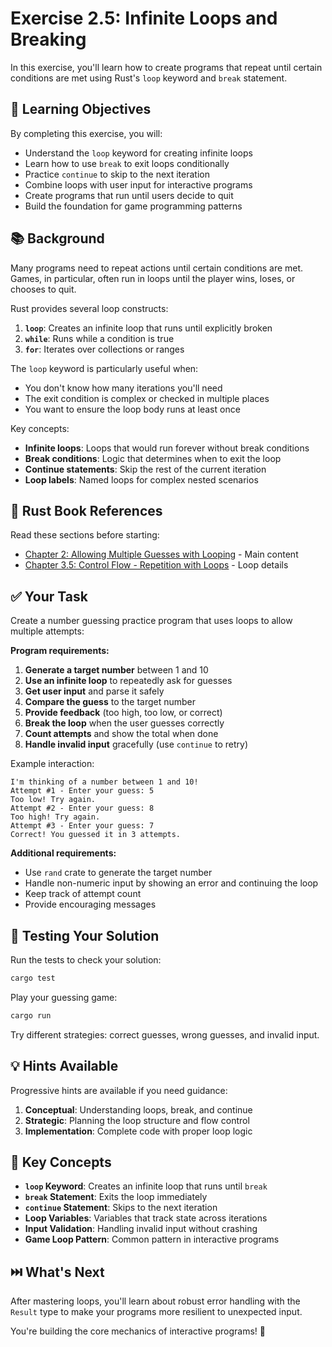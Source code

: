 # Exercise 2.5: Infinite Loops and Breaking

In this exercise, you'll learn how to create programs that repeat until certain conditions are met using Rust's `loop` keyword and `break` statement.

## 🎯 Learning Objectives

By completing this exercise, you will:
- Understand the `loop` keyword for creating infinite loops
- Learn how to use `break` to exit loops conditionally
- Practice `continue` to skip to the next iteration
- Combine loops with user input for interactive programs
- Create programs that run until users decide to quit
- Build the foundation for game programming patterns

## 📚 Background

Many programs need to repeat actions until certain conditions are met. Games, in particular, often run in loops until the player wins, loses, or chooses to quit.

Rust provides several loop constructs:
1. **`loop`**: Creates an infinite loop that runs until explicitly broken
2. **`while`**: Runs while a condition is true
3. **`for`**: Iterates over collections or ranges

The `loop` keyword is particularly useful when:
- You don't know how many iterations you'll need
- The exit condition is complex or checked in multiple places
- You want to ensure the loop body runs at least once

Key concepts:
- **Infinite loops**: Loops that would run forever without break conditions
- **Break conditions**: Logic that determines when to exit the loop
- **Continue statements**: Skip the rest of the current iteration
- **Loop labels**: Named loops for complex nested scenarios

## 📖 Rust Book References

Read these sections before starting:
- [Chapter 2: Allowing Multiple Guesses with Looping](https://doc.rust-lang.org/book/ch02-00-guessing-game-tutorial.html#allowing-multiple-guesses-with-looping) - Main content
- [Chapter 3.5: Control Flow - Repetition with Loops](https://doc.rust-lang.org/book/ch03-05-control-flow.html#repetition-with-loops) - Loop details

## ✅ Your Task

Create a number guessing practice program that uses loops to allow multiple attempts:

**Program requirements:**
1. **Generate a target number** between 1 and 10
2. **Use an infinite loop** to repeatedly ask for guesses
3. **Get user input** and parse it safely
4. **Compare the guess** to the target number
5. **Provide feedback** (too high, too low, or correct)
6. **Break the loop** when the user guesses correctly
7. **Count attempts** and show the total when done
8. **Handle invalid input** gracefully (use `continue` to retry)

Example interaction:
```
I'm thinking of a number between 1 and 10!
Attempt #1 - Enter your guess: 5
Too low! Try again.
Attempt #2 - Enter your guess: 8
Too high! Try again.
Attempt #3 - Enter your guess: 7
Correct! You guessed it in 3 attempts.
```

**Additional requirements:**
- Use `rand` crate to generate the target number
- Handle non-numeric input by showing an error and continuing the loop
- Keep track of attempt count
- Provide encouraging messages

## 🧪 Testing Your Solution

Run the tests to check your solution:
```bash
cargo test
```

Play your guessing game:
```bash
cargo run
```

Try different strategies: correct guesses, wrong guesses, and invalid input.

## 💡 Hints Available

Progressive hints are available if you need guidance:
1. **Conceptual**: Understanding loops, break, and continue
2. **Strategic**: Planning the loop structure and flow control
3. **Implementation**: Complete code with proper loop logic

## 🌟 Key Concepts

- **`loop` Keyword**: Creates an infinite loop that runs until `break`
- **`break` Statement**: Exits the loop immediately
- **`continue` Statement**: Skips to the next iteration
- **Loop Variables**: Variables that track state across iterations
- **Input Validation**: Handling invalid input without crashing
- **Game Loop Pattern**: Common pattern in interactive programs

## ⏭️ What's Next

After mastering loops, you'll learn about robust error handling with the `Result` type to make your programs more resilient to unexpected input.

You're building the core mechanics of interactive programs! 🔄